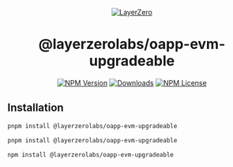 <p align="center">
  <a href="https://layerzero.network">
    <img alt="LayerZero" style="max-width: 500px" src="https://d3a2dpnnrypp5h.cloudfront.net/bridge-app/lz.png"/>
  </a>
</p>

<h1 align="center">@layerzerolabs/oapp-evm-upgradeable</h1>

<!-- The badges section -->
<p align="center">
  <!-- Shields.io NPM published package version -->
  <a href="https://www.npmjs.com/package/@layerzerolabs/oapp-evm-upgradeable"><img alt="NPM Version" src="https://img.shields.io/npm/v/@layerzerolabs/oapp-evm-upgradeable"/></a>
  <!-- Shields.io NPM downloads -->
  <a href="https://www.npmjs.com/package/@layerzerolabs/oapp-evm-upgradeable"><img alt="Downloads" src="https://img.shields.io/npm/dm/@layerzerolabs/oapp-evm-upgradeable"/></a>
  <!-- Shields.io license badge -->
  <a href="https://www.npmjs.com/package/@layerzerolabs/oapp-evm-upgradeable"><img alt="NPM License" src="https://img.shields.io/npm/l/@layerzerolabs/oapp-evm-upgradeable"/></a>
</p>

## Installation

```bash
pnpm install @layerzerolabs/oapp-evm-upgradeable
```

```bash
pnpm install @layerzerolabs/oapp-evm-upgradeable
```

```bash
npm install @layerzerolabs/oapp-evm-upgradeable
```
